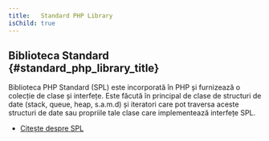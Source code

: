 ```yaml
---
title:   Standard PHP Library
isChild: true
---
```


## Biblioteca Standard {#standard_php_library_title}

Biblioteca PHP Standard (SPL) este incorporată în PHP și furnizează o colecție de clase și interfețe. Este făcută în principal
de clase de structuri de date (stack, queue, heap, s.a.m.d) și iteratori care pot traversa aceste structuri de date sau propriile tale
clase care implementează interfețe SPL.

* [Citește despre SPL][spl]

[spl]: http://php.net/manual/ro/book.spl.php